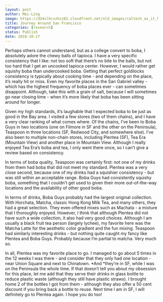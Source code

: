 ```yaml
---
layout: post
author: Mei-Ling
image: https://d24slhcvzhzz82.cloudfront.net/old_images/caltech_as_it_happens/6a0105349b8251970b022ad3bbae41200b.jpg
title: Journey Around San Francisco
categories: [research]
status: Publish
date: 2018-10-27
---
```



Perhaps others cannot understand, but as a college convert to boba, I absolutely adore the chewy balls of tapioca. I have a very specific consistency that I like: not too soft that there’s no bite to the balls, but not too hard that I get an uncooked tapioca center. However, I would rather get squishy boba than undercooked boba. Getting that perfect goldilocks consistency is typically about cooking time - and depending on the place, it’s really hit or miss. Even my favorite places in the San Gabriel valley - which has the highest frequency of boba places ever - can sometimes disappoint. Although, take this with a grain of salt, because I will sometimes go near closing time - when it’s more likely that boba has been sitting around for longer. 

Given my high standards, it’s laughable that I expected boba to be just as good in the Bay area. I visited a few stores (two of them chains), and I have a very clear ranking of what comes where. Of the chains, I’ve been to Boba Guys in two locations (one on Filmore in SF and the other on the Peninsula), Teaspoon in three locations (SF, Redwood City, and somewhere else). I’ve also been to multiple non-chain stores, including Plentea (SF), Tea Era (Mountain View) and another place in Mountain View. Although I really enjoyed Tea Era’s boba and tea, I only went there once, so I can’t give a review based on consistency.

In terms of boba quality, Teaspoon was certainly first: not one of my drinks from them had boba that did not meet my standard. Plentea was a very close second, because one of my drinks had a squishier consistency - but was still within an acceptable range. Boba Guys had consistently squishy boba, something that I couldn’t get used to given their more out-of-the-way locations and the availability of other good boba.

In terms of drinks, Boba Guys probably had the largest original collection. With Horchata, Matcha, classic Hong Kong Milk Tea, and many others, they had a great selection. They even offered mixes such as Machata - a mixture that I thoroughly enjoyed. However, I think that although Plentea did not have such a wide collection, it also had very good choices. Although I am usually a black fruit tea person (largely lychee), my favorite here was the Matcha Latte for the aesthetic color gradient and the fun mixing. Teaspoon had similarly interesting drinks - but nothing quite caught my fancy like Plentea and Boba Guys. Probably because I’m partial to matcha. Very much so.

In all, Plentea was my favorite place to go. I managed to go about 5 times in the 12 weeks I was there - and consider that they only had one location - near Union Square and next to Chinatown. *And *they’re in SF, while I was on the Peninsula the whole time. If that doesn’t tell you about my obsession for this place, let me add that they serve their drinks in glass bottle to reduce plastic waste (although they still have plastic straws). I brought home 2 of the bottles I got from them - although they also offer a 50 cent discount if you bring back a bottle to reuse. Next time I am in SF, I will definitely go to Plentea again. I hope you do too!

